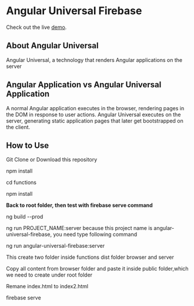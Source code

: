 <div >
  <h1 >Angular Universal Firebase</h1>
  
  <p >
    Check out the live <a href="https://angularuniversalproapps.firebaseapp.com/">demo</a>.
  </p>
 
<h2 >About Angular Universal</h2> 
<p> Angular Universal, a technology that renders Angular applications on the server</p>

<h2 >Angular Application vs Angular Universal Application</h2> 
<p> A normal Angular application executes in the browser, rendering pages in the DOM in response to user actions. Angular Universal executes on the server, generating static application pages that later get bootstrapped on the client. </p>


 <h2 >How to Use</h2> 

<p>Git Clone or Download this repository</p>

<p>npm install </p>

<p>cd functions</p>

<p>npm install</p>

<b>Back to root folder, then test with firebase serve command</b>

<p>ng build --prod</p>

<p>ng run PROJECT_NAME:server   because this project name is angular-universal-firebase, you need type following command</p>

<p>ng run angular-universal-firebase:server</p>


<p>This create two folder inside functions dist folder  browser and server</p>

<p> Copy all content from browser folder and paste it inside public folder,which we need to create under root folder </p>

<p> Remane index.html to index2.html  </p>

<p> firebase serve  </p>
</div>

